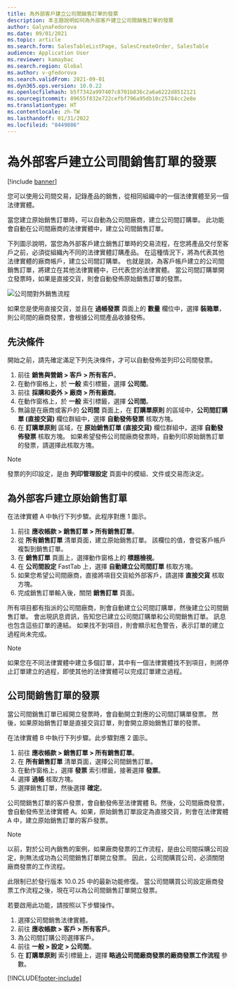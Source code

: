 ```yaml
---
title: 為外部客戶建立公司間銷售訂單的發票
description: 本主題說明如何為外部客戶建立公司間銷售訂單的發票
author: GalynaFedorova
ms.date: 09/01/2021
ms.topic: article
ms.search.form: SalesTableListPage, SalesCreateOrder, SalesTable
audience: Application User
ms.reviewer: kamaybac
ms.search.region: Global
ms.author: v-gfedorova
ms.search.validFrom: 2021-09-01
ms.dyn365.ops.version: 10.0.22
ms.openlocfilehash: b5f7342a997407c8701b836c2a6a6222d8512121
ms.sourcegitcommit: 89655f832e722cefbf796a95db10c25784cc2e8e
ms.translationtype: HT
ms.contentlocale: zh-TW
ms.lasthandoff: 01/31/2022
ms.locfileid: "8449886"
---
```

# <a name="create-and-invoice-an-intercompany-sales-order-for-an-external-customer"></a>為外部客戶建立公司間銷售訂單的發票

[!include [banner](../../includes/banner.md)]

您可以使用公司間交易，記錄產品的銷售，從相同組織中的一個法律實體至另一個法律實體。

當您建立原始銷售訂單時，可以自動為公司間廠商，建立公司間訂購單。 此功能會自動在公司間廠商的法律實體中，建立公司間銷售訂單。

下列圖示說明，當您為外部客戶建立銷售訂單時的交易流程，在您將產品交付至客戶之前，必須從組織內不同的法律實體訂購產品。 在這種情況下，將為代表其他法律實體的廠商帳戶，建立公司間訂購單。 也就是說，為客戶帳戶建立的公司間銷售訂單，將建立在其他法律實體中，已代表您的法律實體。 當公司間訂購單開立發票時，如果是直接交貨，則會自動發佈原始銷售訂單的發票。

![公司間對外銷售流程](media/intercompanyexternalsalesprocess.png)

如果您是使用直接交貨，並且在 **過帳發票** 頁面上的 **數量** 欄位中，選擇 **裝箱單**，則公司間的廠商發票，會根據公司間產品收據發佈。

## <a name="prerequisites"></a>先決條件

開始之前，請先確定滿足下列先決條件，才可以自動發佈並列印公司間發票。

1. 前往 **銷售與營銷 \> 客戶 \> 所有客戶**。
1. 在動作窗格上，於 **一般** 索引標籤，選擇 **公司間**。
1. 前往 **採購和委外 \> 廠商 \> 所有廠商**。
1. 在動作窗格上，於 **一般** 索引標籤，選擇 **公司間**。
1. 無論是在廠商或客戶的 **公司間** 頁面上，在 **訂購單原則** 的區域中，**公司間訂購單 (直接交貨)** 欄位群組中，選擇 **自動發佈發票** 核取方塊。
1. 在 **訂購單原則** 區域，在 **原始銷售訂單 (直接交貨)** 欄位群組中，選擇 **自動發佈發票** 核取方塊。 如果希望發佈公司間廠商發票時，自動列印原始銷售訂單的發票，請選擇此核取方塊。

> [!NOTE]
> 發票的列印設定，是由 **列印管理設定** 頁面中的模組、文件或交易而決定。

## <a name="create-an-original-sales-order-for-an-external-customer"></a>為外部客戶建立原始銷售訂單

在法律實體 A 中執行下列步驟。此程序對應 1 圖示。

1. 前往 **應收帳款 \> 銷售訂單 \> 所有銷售訂單**。
1. 從 **所有銷售訂單** 清單頁面，建立原始銷售訂單。 該欄位的值，會從客戶帳戶複製到銷售訂單。
1. 在 **銷售訂單** 頁面上，選擇動作窗格上的 **標題檢視**。
1. 在 **公司間設定** FastTab 上，選擇 **自動建立公司間訂單** 核取方塊。
1. 如果您希望公司間廠商，直接將項目交貨給外部客戶，請選擇 **直接交貨** 核取方塊。
1. 完成銷售訂單輸入後，關閉 **銷售訂單** 頁面。

所有項目都有指派的公司間廠商，則會自動建立公司間訂購單，然後建立公司間銷售訂單。 會出現訊息資訊，告知您已建立公司間訂購單和公司間銷售訂單。 訊息也包含這些訂單的連結。 如果找不到項目，則會顯示紅色警告，表示訂單的建立過程尚未完成。

> [!NOTE]
> 如果您在不同法律實體中建立多個訂單，其中有一個法律實體找不到項目，則將停止訂單建立的過程，即使其他的法律實體可以完成訂單建立過程。

## <a name="invoice-an-intercompany-sales-order"></a>公司間銷售訂單的發票

當公司間銷售訂單已經開立發票時，會自動開立對應的公司間訂購單發票。 然後，如果原始銷售訂單是直接交貨訂單，則會開立原始銷售訂單的發票。

在法律實體 B 中執行下列步驟。此步驟對應 2 圖示。

1. 前往 **應收帳款 \> 銷售訂單 \> 所有銷售訂單**。
1. 在 **所有銷售訂單** 清單頁面，選擇公司間銷售訂單。
1. 在動作窗格上，選擇 **發票** 索引標籤，接著選擇 **發票**。
1. 選擇 **過帳** 核取方塊。
1. 選擇銷售訂單，然後選擇 **確定**。

公司間銷售訂單的客戶發票，會自動發佈至法律實體 B。然後，公司間廠商發票，會自動發佈至法律實體 A。如果，原始銷售訂單設定為直接交貨，則會在法律實體 A 中，建立原始銷售訂單的客戶發票。

> [!NOTE]
> 以前，對於公司內銷售的案例，如果廠商發票的工作流程，是由公司間採購公司設定，則無法成功為公司間銷售訂單開立發票。 因此，公司間購買公司，必須關閉廠商發票的工作流程。 
> 
> 此限制已於發行版本 10.0.25 中的最新功能修復。 當公司間購買公司設定廠商發票工作流程之後，現在可以為公司間銷售訂單開立發票。
> 
> 若要啟用此功能，請按照以下步驟操作。
>
> 1. 選擇公司間銷售法律實體。  
> 2. 前往 **應收帳款 \> 客戶 \> 所有客戶**。
> 3. 為公司間訂購公司選擇客戶。
> 4. 前往 **一般 \> 設定 \> 公司間**。
> 5. 在 **訂購單原則** 索引標籤上，選擇 **略過公司間廠商發票的廠商發票工作流程** 參數。

[!INCLUDE[footer-include](../../includes/footer-banner.md)]
